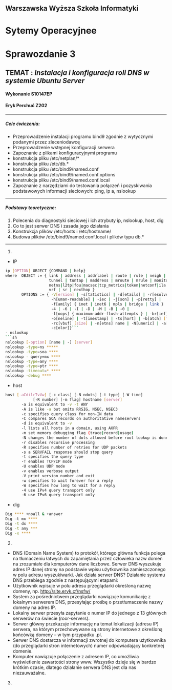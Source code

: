## Warszawska Wyższa Szkoła Informatyki
# Sytemy Operacyjnee
# Sprawozdanie 3
## **TEMAT** : _Instalacja i konfiguracja roli DNS w systemie Ubuntu Server_

#### Wykonanie S10147EP
#### Eryk Perchuć Z202
---
##### Cele ćwiczenia:
- Przeprowadzenie instalacji programu bind9 zgodnie z wytycznymi podanymi przez zleceniodawcę
- Przeprowadzenie wstępnej konfiguracji serwera
- Zapoznanie z plikami konfiguracyjnymi programu
- konstrukcja pliku /etc/netplan/*
- konstrukcja pliku /etc/db.*
- konstrukcja pliku /etc/bind9/named.conf
- konstrukcja pliku /etc/bind9/named.conf.options
- konstrukcja pliku /etc/bind9/named.conf.local
- Zapoznanie z narzędziami do testowania połączeń i pozyskiwania podstawowych informacji sieciowych: ping, ip a, nslookup
---
##### Podstawy teoretyczne:
1. Polecenia do diagnostyki sieciowej i ich atrybuty ip, nslookup, host, dig
2. Co to jest serwer DNS i zasada jego działania
3. Konstrukcja plików /etc/hosts i /etc/hostname/
4. Budowa plików /etc/bind9/named.conf.local i plików typu db.*
---
1. 
- IP
```sh
ip [OPTION] OBJECT {COMMAND | help}
where  OBJECT := { link | address | addrlabel | route | rule | neigh | ntable |
                   tunnel | tuntap | maddress | mroute | mrule | monitor | xfrm |
                   netns|l2tp|fou|macsec|tcp_metrics|token|netconf|ila|
                   vrf | sr | nexthop }
       OPTIONS := { -V[ersion] | -s[tatistics] | -d[etails] | -r[esolve] |
                    -h[uman-readable] | -iec | -j[son] | -p[retty] |
                    -f[amily] { inet | inet6 | mpls | bridge | link } |
                    -4 | -6 | -I | -D | -M | -B | -0 |
                    -l[oops] { maximum-addr-flush-attempts } | -br[ief] |
                    -o[neline] | -t[imestamp] | -ts[hort] | -b[atch] [filename] |
                    -rc[vbuf] [size] | -n[etns] name | -N[umeric] | -a[ll] |
                    -c[olor]}```
- nslookup
```sh
nslookup [-option] [name | -] [server]
nslookup -type=ns *****
nslookup -type=soa ****
nslookup - query=mx ****
nslookup -type=any ****
nslookup -type=ptr ****
nslookup -timeout=* ****
nslookup -debug ****
```
 - host
```sh
host [-aCdilrTvVw] [-c class] [-N ndots] [-t type] [-W time]
            [-R number] [-m flag] hostname [server]
       -a is equivalent to -v -t ANY
       -A is like -a but omits RRSIG, NSEC, NSEC3
       -c specifies query class for non-IN data
       -C compares SOA records on authoritative nameservers
       -d is equivalent to -v
       -l lists all hosts in a domain, using AXFR
       -m set memory debugging flag (trace|record|usage)
       -N changes the number of dots allowed before root lookup is done
       -r disables recursive processing
       -R specifies number of retries for UDP packets
       -s a SERVFAIL response should stop query
       -t specifies the query type
       -T enables TCP/IP mode
       -U enables UDP mode
       -v enables verbose output
       -V print version number and exit
       -w specifies to wait forever for a reply
       -W specifies how long to wait for a reply
       -4 use IPv4 query transport only
       -6 use IPv6 query transport only
```
- dig
```sh
Dig **** +noall & +answer
Dig –t mx ****
Dig -t dx ****
Dig -t any ***
Dig -x ****
```
2. 
- DNS (Domain Name System) to protokół, którego główna funkcja polega na tłumaczeniu łatwych do zapamiętania przez człowieka nazw domen na zrozumiałe dla komputerów dane liczbowe. Serwer DNS wyszukuje adres IP danej strony na podstawie wpisu użytkownika zamieszczonego w polu adresu wyszukiwarki.
Jak działa serwer DNS?
Działanie systemu DNS przebiega zgodnie z następującymi etapami:
- Użytkownik wpisuje w polu adresu przeglądarki określoną nazwę domeny, np. http://site.eryk.cf/nsfw/
- System za pośrednictwem przeglądarki nawiązuje komunikację z lokalnym serwerem DNS, przesyłając prośbę o przetłumaczenie nazwy domeny na adres IP.
- Lokalny serwer przesyła zapytanie o numer IP do jednego z 13 głównych serwerów na świecie (roor-servers).
- Serwer główny przekazuje informację na temat lokalizacji (adresu IP) serwera, na którym przechowywane są strony internetowe z określoną końcówką domeny – w tym przypadku .pl.
- Serwer DNS dostarcza w informacji zwrotnej do komputera użytkownika (do przeglądarki stron internetowych) numer odpowiadający konkretnej domenie.
- Komputer nawiązuje połączenie z adresem IP, co umożliwia wyświetlenie zawartości strony www. Wszystko dzieje się w bardzo krótkim czasie, dlatego działanie serwera DNS jest dla nas niezauważalne.

3. 